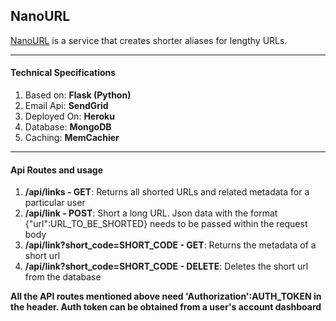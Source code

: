 ## NanoURL

[NanoURL](http://nanourl1.herokuapp.com "NanoURL") is a service that creates shorter aliases for lengthy URLs.


------------

#### Technical Specifications
1. Based on: **Flask (Python)**
2. Email Api: **SendGrid**
3. Deployed On: **Heroku**
4. Database: **MongoDB**
5. Caching: **MemCachier**

------------

#### Api Routes and usage
1. **/api/links - GET**: Returns all shorted URLs and related metadata for a particular user
2. **/api/link - POST**: Short a long URL. Json data with the format {"url":URL_TO_BE_SHORTED} needs to be passed within the request body
3. **/api/link?short_code=SHORT_CODE - GET**: Returns the metadata of a short url
4. **/api/link?short_code=SHORT_CODE - DELETE**:
Deletes the short url from the database

**All the API routes mentioned above need 'Authorization':AUTH_TOKEN in the header. Auth token can be obtained from a user's account dashboard**

